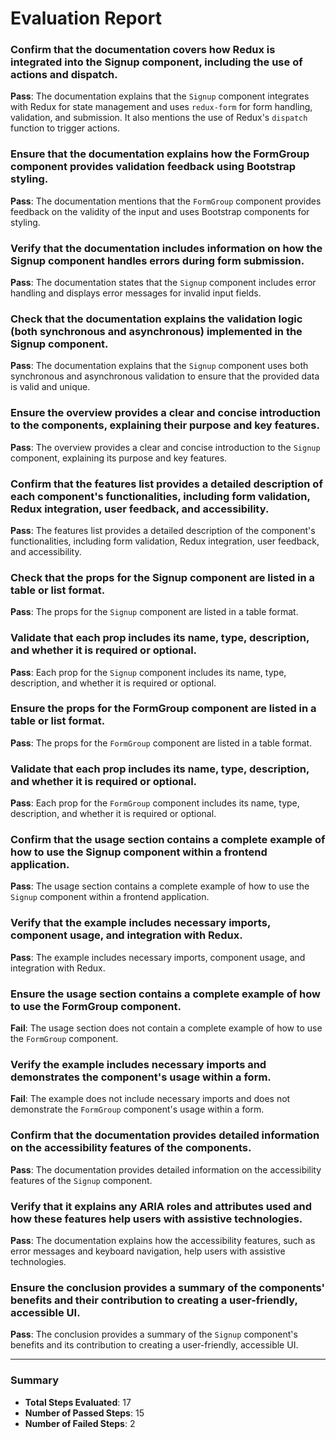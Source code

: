 # Evaluation Report

### Confirm that the documentation covers how Redux is integrated into the Signup component, including the use of actions and dispatch.
**Pass**: The documentation explains that the `Signup` component integrates with Redux for state management and uses `redux-form` for form handling, validation, and submission. It also mentions the use of Redux's `dispatch` function to trigger actions.

### Ensure that the documentation explains how the FormGroup component provides validation feedback using Bootstrap styling.
**Pass**: The documentation mentions that the `FormGroup` component provides feedback on the validity of the input and uses Bootstrap components for styling.

### Verify that the documentation includes information on how the Signup component handles errors during form submission.
**Pass**: The documentation states that the `Signup` component includes error handling and displays error messages for invalid input fields.

### Check that the documentation explains the validation logic (both synchronous and asynchronous) implemented in the Signup component.
**Pass**: The documentation explains that the `Signup` component uses both synchronous and asynchronous validation to ensure that the provided data is valid and unique.

### Ensure the overview provides a clear and concise introduction to the components, explaining their purpose and key features.
**Pass**: The overview provides a clear and concise introduction to the `Signup` component, explaining its purpose and key features.

### Confirm that the features list provides a detailed description of each component's functionalities, including form validation, Redux integration, user feedback, and accessibility.
**Pass**: The features list provides a detailed description of the component's functionalities, including form validation, Redux integration, user feedback, and accessibility.

### Check that the props for the Signup component are listed in a table or list format.
**Pass**: The props for the `Signup` component are listed in a table format.

### Validate that each prop includes its name, type, description, and whether it is required or optional.
**Pass**: Each prop for the `Signup` component includes its name, type, description, and whether it is required or optional.

### Ensure the props for the FormGroup component are listed in a table or list format.
**Pass**: The props for the `FormGroup` component are listed in a table format.

### Validate that each prop includes its name, type, description, and whether it is required or optional.
**Pass**: Each prop for the `FormGroup` component includes its name, type, description, and whether it is required or optional.

### Confirm that the usage section contains a complete example of how to use the Signup component within a frontend application.
**Pass**: The usage section contains a complete example of how to use the `Signup` component within a frontend application.

### Verify that the example includes necessary imports, component usage, and integration with Redux.
**Pass**: The example includes necessary imports, component usage, and integration with Redux.

### Ensure the usage section contains a complete example of how to use the FormGroup component.
**Fail**: The usage section does not contain a complete example of how to use the `FormGroup` component.

### Verify the example includes necessary imports and demonstrates the component's usage within a form.
**Fail**: The example does not include necessary imports and does not demonstrate the `FormGroup` component's usage within a form.

### Confirm that the documentation provides detailed information on the accessibility features of the components.
**Pass**: The documentation provides detailed information on the accessibility features of the `Signup` component.

### Verify that it explains any ARIA roles and attributes used and how these features help users with assistive technologies.
**Pass**: The documentation explains how the accessibility features, such as error messages and keyboard navigation, help users with assistive technologies.

### Ensure the conclusion provides a summary of the components' benefits and their contribution to creating a user-friendly, accessible UI.
**Pass**: The conclusion provides a summary of the `Signup` component's benefits and its contribution to creating a user-friendly, accessible UI.

---

### Summary

- **Total Steps Evaluated**: 17
- **Number of Passed Steps**: 15
- **Number of Failed Steps**: 2